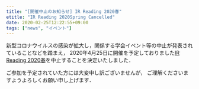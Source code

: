 ```yaml
---
title: "[開催中止のお知らせ] IR Reading 2020春"
etitle: "IR Reading 2020Spring Cancelled"
date: 2020-02-25T12:22:55+09:00
tags: ["news", "イベント"]
---
```


新型コロナウイルスの感染が拡大し，関係する学会イベント等の中止が発表されていることなどを踏まえ，
2020年4月25日に開催を予定しておりました[IR Reading 2020春](/post/2020-04-25-irreading_2020spring/)を中止することを決定いたしました．

ご参加を予定されていた方には大変申し訳ございませんが，
ご理解くださいますようよろしくお願い申し上げます．
